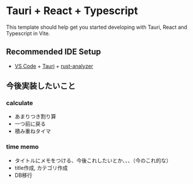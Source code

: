 # Tauri + React + Typescript

This template should help get you started developing with Tauri, React and Typescript in Vite.

## Recommended IDE Setup

- [VS Code](https://code.visualstudio.com/) + [Tauri](https://marketplace.visualstudio.com/items?itemName=tauri-apps.tauri-vscode) + [rust-analyzer](https://marketplace.visualstudio.com/items?itemName=rust-lang.rust-analyzer)

## 今後実装したいこと
### calculate
- あまりつき割り算
- 一つ前に戻る
- 積み重ねタイマ
### time memo
- タイトルにメモをつける、今後これしたいとか、、、（今のこれ的な）
- title作成, カテゴリ作成
- DB移行
